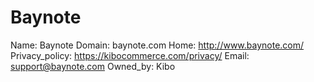 
# Baynote

Name: Baynote
Domain: baynote.com
Home: http://www.baynote.com/
Privacy_policy: https://kibocommerce.com/privacy/
Email: support@baynote.com
Owned_by: Kibo
